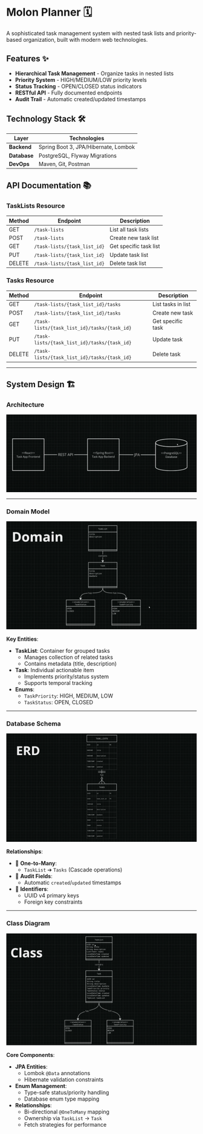 # Molon Planner 🗓️

A sophisticated task management system with nested task lists and priority-based organization, built with modern web technologies.

## Features ✨

- **Hierarchical Task Management** - Organize tasks in nested lists
- **Priority System** - HIGH/MEDIUM/LOW priority levels
- **Status Tracking** - OPEN/CLOSED status indicators
- **RESTful API** - Fully documented endpoints
- **Audit Trail** - Automatic created/updated timestamps

## Technology Stack 🛠️

| Layer        | Technologies                         |
| ------------ | ------------------------------------ |
| **Backend**  | Spring Boot 3, JPA/Hibernate, Lombok |
| **Database** | PostgreSQL, Flyway Migrations        |
| **DevOps**   | Maven, Git, Postman                  |

## API Documentation 📚

### TaskLists Resource

| Method | Endpoint                     | Description            |
| ------ | ---------------------------- | ---------------------- |
| GET    | `/task-lists`                | List all task lists    |
| POST   | `/task-lists`                | Create new task list   |
| GET    | `/task-lists/{task_list_id}` | Get specific task list |
| PUT    | `/task-lists/{task_list_id}` | Update task list       |
| DELETE | `/task-lists/{task_list_id}` | Delete task list       |

### Tasks Resource

| Method | Endpoint                                     | Description        |
| ------ | -------------------------------------------- | ------------------ |
| GET    | `/task-lists/{task_list_id}/tasks`           | List tasks in list |
| POST   | `/task-lists/{task_list_id}/tasks`           | Create new task    |
| GET    | `/task-lists/{task_list_id}/tasks/{task_id}` | Get specific task  |
| PUT    | `/task-lists/{task_list_id}/tasks/{task_id}` | Update task        |
| DELETE | `/task-lists/{task_list_id}/tasks/{task_id}` | Delete task        |

---

## System Design 🏗️

### Architecture

![System Architecture Diagram](img/architecture.png)

---

### Domain Model

![Domain Diagram](img/domain.png)

**Key Entities**:

- **TaskList**: Container for grouped tasks
  - Manages collection of related tasks
  - Contains metadata (title, description)
- **Task**: Individual actionable item
  - Implements priority/status system
  - Supports temporal tracking
- **Enums**:
  - `TaskPriority`: HIGH, MEDIUM, LOW
  - `TaskStatus`: OPEN, CLOSED

---

### Database Schema

![ERD Diagram](img/erd.png)

**Relationships**:

- 🔗 **One-to-Many**:
  - `TaskList` ➔ `Tasks` (Cascade operations)
- 📝 **Audit Fields**:
  - Automatic `created`/`updated` timestamps
- 🔐 **Identifiers**:
  - UUID v4 primary keys
  - Foreign key constraints

---

### Class Diagram

![UML Diagram](img/uml.png)

**Core Components**:

- **JPA Entities**:
  - Lombok `@Data` annotations
  - Hibernate validation constraints
- **Enum Management**:
  - Type-safe status/priority handling
  - Database enum type mapping
- **Relationships**:
  - Bi-directional `@OneToMany` mapping
  - Ownership via `TaskList` → `Task`
  - Fetch strategies for performance
